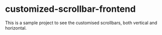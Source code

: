 # customized-scrollbar-frontend
This is a sample project to see the customised scrollbars, both vertical and horizontal.

